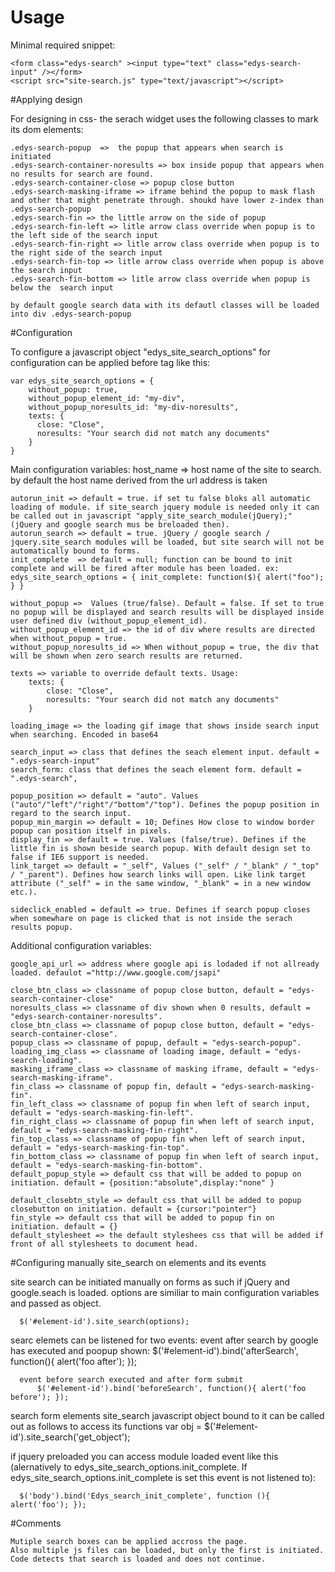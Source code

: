 # Usage

Minimal required snippet:

    <form class="edys-search" ><input type="text" class="edys-search-input" /></form>
    <script src="site-search.js" type="text/javascript"></script>

#Applying design

For designing in css- the serach widget uses the following classes to mark its dom elements:

    .edys-search-popup  =>  the popup that appears when search is initiated
    .edys-search-container-noresults => box inside popup that appears when no results for search are found.
    .edys-search-container-close => popup close button
    .edys-search-masking-iframe => iframe behind the popup to mask flash and other that might penetrate through. shoukd have lower z-index than .edys-search-popup
    .edys-search-fin => the little arrow on the side of popup
    .edys-search-fin-left => litle arrow class override when popup is to the left side of the search input
    .edys-search-fin-right => litle arrow class override when popup is to the right side of the search input
    .edys-search-fin-top => litle arrow class override when popup is above the search input
    .edys-search-fin-bottom => litle arrow class override when popup is below the  search input

    by default google search data with its defautl classes will be loaded into div .edys-search-popup

#Configuration

To configure a javascript object "edys_site_search_options" for configuration can be applied before <script src="site-search.js" type="text/javascript"> </script> tag  like this:

    var edys_site_search_options = {
        without_popup: true,
        without_popup_element_id: "my-div",
        without_popup_noresults_id: "my-div-noresults",
        texts: {
          close: "Close",
          noresults: "Your search did not match any documents"
        }
    }

Main configuration variables:
    host_name => host name of the site to search. by default the host name derived from the url address is taken

    autorun_init => default = true. if set tu false bloks all automatic loading of module. if site_search jquery module is needed only it can be called out in javascript "apply_site_search_module(jQuery);" (jQuery and google search mus be breloaded then).
    autorun_search => default = true. jQuery / google search / jquery.site_search modules will be loaded, but site search will not be automatically bound to forms.
    init_complete  => default = null; function can be bound to init complete and will be fired after module has been loaded. ex:  edys_site_search_options = { init_complete: function($){ alert("foo"); } }

    without_popup =>  Values (true/false). Default = false. If set to true no popup will be displayed and search results will be displayed inside user defined div (without_popup_element_id).
    without_popup_element_id => the id of div where results are directed when without_popup = true.
    without_popup_noresults_id => When without_popup = true, the div that will be shown when zero search results are returned.

    texts => variable to override default texts. Usage:
        texts: {
            close: "Close",
            noresults: "Your search did not match any documents"
        }

    loading_image => the loading gif image that shows inside search input when searching. Encoded in base64

    search_input => class that defines the seach element input. default = ".edys-search-input"
    search_form: class that defines the seach element form. default = ".edys-search",

    popup_position => default = "auto". Values ("auto"/"left"/"right"/"bottom"/"top"). Defines the popup position in regard to the search input.
    popup_min_margin => default = 10; Defines How close to window border popup can position itself in pixels.
    display_fin => default = true. Values (false/true). Defines if the little fin is shown beside search popup. With default design set to false if IE6 support is needed.
    link_target => default = "_self", Values ("_self" / "_blank" / "_top" / "_parent"). Defines how search links will open. Like link target attribute ("_self" = in the same window, "_blank" = in a new window etc.).

    sideclick_enabled = default => true. Defines if search popup closes when somewhare on page is clicked that is not inside the serach results popup.

Additional configuration variables:

    google_api_url => address where google api is lodaded if not allready loaded. defaulot ="http://www.google.com/jsapi"

    close_btn_class => classname of popup close button, default = "edys-search-container-close"
    noresults_class => classname of div shown when 0 results, default = "edys-search-container-noresults".
    close_btn_class => classname of popup close button, default = "edys-search-container-close".
    popup_class => classname of popup, default = "edys-search-popup".
    loading_img_class => classname of loading image, default = "edys-search-loading".
    masking_iframe_class => classname of masking iframe, default = "edys-search-masking-iframe".
    fin_class => classname of popup fin, default = "edys-search-masking-fin".
    fin_left_class => classname of popup fin when left of search input, default = "edys-search-masking-fin-left".
    fin_right_class => classname of popup fin when left of search input, default = "edys-search-masking-fin-right".
    fin_top_class => classname of popup fin when left of search input, default = "edys-search-masking-fin-top".
    fin_bottom_class => classname of popup fin when left of search input, default = "edys-search-masking-fin-bottom".
    default_popup_style => default css that will be added to popup on initiation. default = {position:"absolute",display:"none" }

    default_closebtn_style => default css that will be added to popup closebutton on initiation. default = {cursor:"pointer"}
    fin_style => default css that will be added to popup fin on initiation. default = {}
    default_stylesheet => the default styleshees css that will be added if front of all stylesheets to document head.

#Configuring manually site_search on elements and its events

  site search can be initiated manually on forms as such if jQuery and google.seach is loaded. options are similiar to main configuration variables and passed as object.

      $('#element-id').site_search(options);

  searc elemets can be listened for two events:
      event after search by google has executed and poopup shown:
          $('#element-id').bind('afterSearch', function(){ alert('foo after'); });

      event before search executed and after form submit
          $('#element-id').bind('beforeSearch', function(){ alert('foo before'); });

  search form elements site_search javascript object bound to it can be called out as follows to access its functions
      var obj = $('#element-id').site_search('get_object');

  if jquery preloaded you can access module loaded event like this (alernatively to edys_site_search_options.init_complete. If edys_site_search_options.init_complete is set this event is not listened to):

      $('body').bind('Edys_search_init_complete', function (){ alert('foo'); });


#Comments

    Mutiple search boxes can be applied accross the page.
    Also multiple js files can be loaded, but only the first is initiated. Code detects that search is loaded and does not continue.